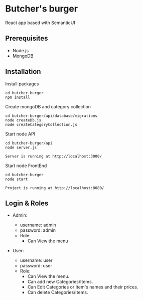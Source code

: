 # Butcher's burger

React app based with SemanticUI

## Prerequisites
 - Node.js
 - MongoDB

## Installation

Install packages
```
cd butcher-burger
npm install
```

Create mongoDB and category collection
```
cd butcher-burger/api/database/migrations
node createDb.js
node createCategoryCollection.js
```

Start node API
```
cd butcher-burger/api
node server.js

Server is running at http://localhost:3000/
```

Start node FrontEnd
```
cd butcher-burger
node start

Project is running at http://localhost:8080/
```

## Login & Roles
 - Admin:
    - username: admin
    - password: admin
    - Role: 
        - Can View the menu

- User:
    - username: user
    - password: user
    - Role: 
        - Can View the menu.
        - Can add new Categories/Items.
        - Can Edit Categories or Item's names and their prices.
        - Can delete Categories/Items.